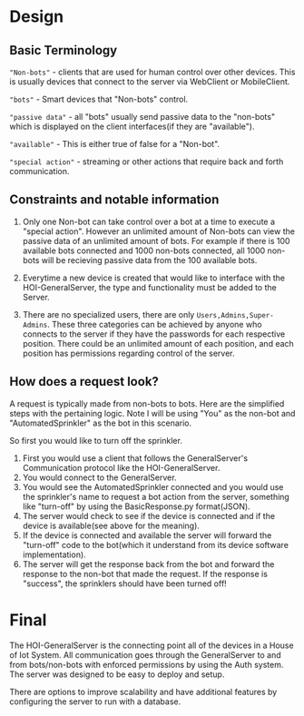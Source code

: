 # Design

## Basic Terminology

`"Non-bots"` - clients that are used for human control over other devices. This is usually devices that connect to the server via WebClient or MobileClient.

`"bots"` - Smart devices that "Non-bots" control.

`"passive data"` - all "bots" usually send passive data to the "non-bots" which is displayed on the client interfaces(if they are "available").

`"available"` - This is either true of false for a "Non-bot".

`"special action"` - streaming or other actions that require back and forth communication.


## Constraints and notable information
1. Only one Non-bot can take control over a bot at a time to execute a "special action". However an unlimited amount of Non-bots can view the passive data of an unlimited amount of bots. For example if there is 100 available bots connected and 1000 non-bots connected, all 1000 non-bots will be recieving passive data from the 100 available bots.

2. Everytime a new device is created that would like to interface with the HOI-GeneralServer, the type and functionality  must be added to the Server.
3. There are no specialized users, there are only `Users,Admins,Super-Admins`. These three categories can be achieved by anyone who connects to the server if they have the passwords for each respective position. There could be an unlimited amount of each position, and each position has permissions regarding control of the server.

## How does a request look?
A request is typically made from non-bots to bots. Here are the simplified steps with the pertaining logic.
Note I will be using "You" as the non-bot and "AutomatedSprinkler" as the bot in this scenario.

So first you would like to turn off the sprinkler.

1. First you would use a client that follows the GeneralServer's Communication protocol like the HOI-GeneralServer.
2. You would connect to the GeneralServer.
3. You would see the AutomatedSprinkler connected and you would use the sprinkler's name to request a bot action from the server, something like "turn-off" by using the BasicResponse.py format(JSON).
4. The server would check to see if the device is connected and if the device is available(see above for the meaning).
5. If the device is connected and available the server will forward the "turn-off" code to the bot(which it understand from its device software implementation).
6. The server will get the response back from the bot and forward the response to the non-bot that made the request. If the response is "success", the sprinklers should have been turned off!

# Final
The HOI-GeneralServer is the connecting point all of the devices in a House of Iot System. All communication goes through the GeneralServer to and from bots/non-bots with enforced permissions by using the Auth system. The server was designed to be easy to deploy and setup. 

There are options to improve scalability and have additional features by configuring the server to run with a database.
